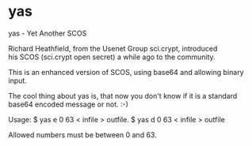 # yas
yas - Yet Another SCOS

Richard Heathfield, from the Usenet Group sci.crypt, introduced  
his SCOS (sci.crypt open secret) a while ago to the community.  

This is an enhanced version of SCOS, using base64 and allowing
binary input.

The cool thing about yas is, that now you don't know if it is
a standard base64 encoded message or not. :-)

Usage: $ yas e 0 63 < infile > outfile.
       $ yas d 0 63 < infile > outfile
       
Allowed numbers must be between 0 and 63.

